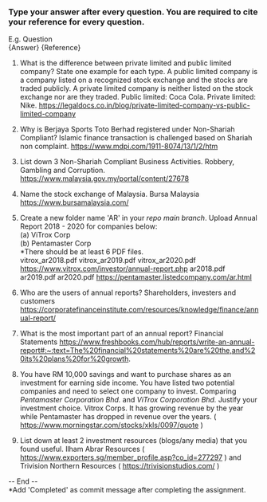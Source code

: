 ### Type your answer after every question. You are required to cite your reference for every question.

E.g. Question <br>
{Answer} {Reference}

1. What is the difference between private limited and public limited company? State one example for each type.
A public limited company is a company listed on a recognized stock exchange and the stocks are traded publicly. A private limited company is neither listed on the stock exchange nor are they traded. 
Public limited: Coca Cola. 
Private limited: Nike. 
https://legaldocs.co.in/blog/private-limited-company-vs-public-limited-company

2. Why is Berjaya Sports Toto Berhad registered under Non-Shariah Compliant?
Islamic finance transaction is challenged based on Shariah non complaint.
 https://www.mdpi.com/1911-8074/13/1/2/htm

3. List down 3 Non-Shariah Compliant Business Activities. 
Robbery, Gambling and Corruption. 
https://www.malaysia.gov.my/portal/content/27678

4. Name the stock exchange of Malaysia.
Bursa Malaysia
https://www.bursamalaysia.com/

5. Create a new folder name 'AR' in your _repo main branch_. Upload Annual Report 2018 - 2020 for companies below: <br>
(a) ViTrox Corp <br>
(b) Pentamaster Corp <br> 
*There should be at least 6 PDF files. <br>
vitrox_ar2018.pdf vitrox_ar2019.pdf vitrox_ar2020.pdf 
https://www.vitrox.com/investor/annual-report.php ar2018.pdf ar2019.pdf ar2020.pdf https://pentamaster.listedcompany.com/ar.html

6. Who are the users of annual reports?
Shareholders, investers and customers 
https://corporatefinanceinstitute.com/resources/knowledge/finance/annual-report/

7. What is the most important part of an annual report?
Financial Statements
https://www.freshbooks.com/hub/reports/write-an-annual-report#:~:text=The%20financial%20statements%20are%20the,and%20its%20plans%20for%20growth.

8. You have RM 10,000 savings and want to purchase shares as an investment for earning side income. 
You have listed two potential companies and need to select one company to invest. 
Comparing _Pentamaster Corporation Bhd._ and _ViTrox Corporation Bhd._ Justify your investment choice.
Vitrox Corps. It has growing revenue by the year while Pentamaster has dropped in revenue over the years. ( https://www.morningstar.com/stocks/xkls/0097/quote )

9. List down at least 2 investment resources (blogs/any media) that you found useful.
Ilham Abrar Resources ( https://www.exporters.sg/member_profile.asp?co_id=277297 ) and Trivision Northern Resources ( https://trivisionstudios.com/ )



-- End -- <br>
*Add 'Completed' as commit message after completing the assignment.

